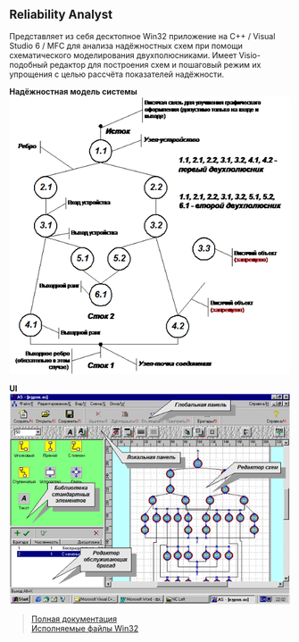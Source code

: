 ## Reliability Analyst

Представляет из себя десктопное Win32 приложение на C++ / Visual Studio 6 / MFC для анализа надёжностных схем при помощи схематического моделирования двухполюсниками. Имеет Visio-подобный редактор для построения схем и пошаговый режим их упрощения с целью рассчёта показателей надёжности.

**Надёжностная модель системы**<br/>
![Надёжностная модель системы](./DOC/schema.png "Надёжностная модель системы")

**UI**<br/>
![Screen](./DOC/interf.png "Screen")

>[Полная документация](./DOC/dpiplom.doc)<br/>
[Исполняемые файлы Win32](https://github.com/alexf2/ReliabilityAnalyst/releases/download/Release1/Release1.zip)